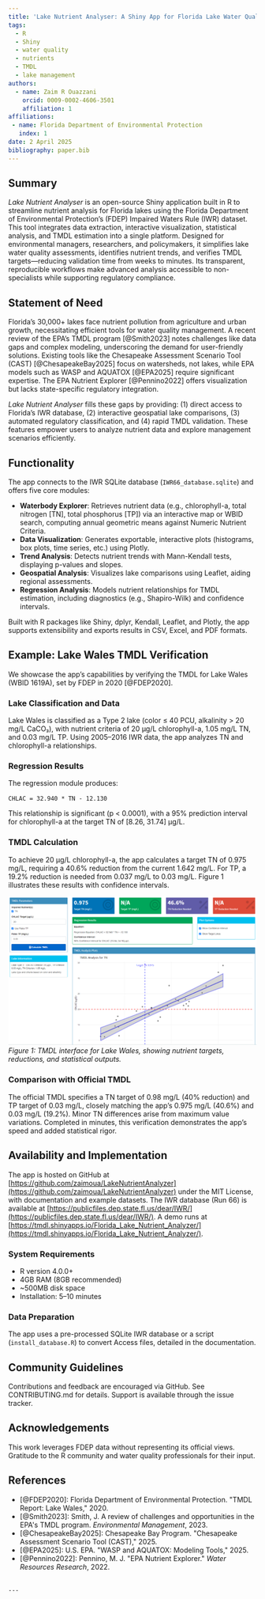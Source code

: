 ```yaml
---
title: 'Lake Nutrient Analyser: A Shiny App for Florida Lake Water Quality Assessment and TMDL Analysis'
tags:
  - R
  - Shiny
  - water quality
  - nutrients
  - TMDL
  - lake management
authors:
  - name: Zaim R Ouazzani
    orcid: 0009-0002-4606-3501
    affiliation: 1
affiliations:
 - name: Florida Department of Environmental Protection
   index: 1
date: 2 April 2025
bibliography: paper.bib
---
```


## Summary

*Lake Nutrient Analyser* is an open-source Shiny application built in R to streamline nutrient analysis for Florida lakes using the Florida Department of Environmental Protection’s (FDEP) Impaired Waters Rule (IWR) dataset. This tool integrates data extraction, interactive visualization, statistical analysis, and TMDL estimation into a single platform. Designed for environmental managers, researchers, and policymakers, it simplifies lake water quality assessments, identifies nutrient trends, and verifies TMDL targets—reducing validation time from weeks to minutes. Its transparent, reproducible workflows make advanced analysis accessible to non-specialists while supporting regulatory compliance.

## Statement of Need

Florida’s 30,000+ lakes face nutrient pollution from agriculture and urban growth, necessitating efficient tools for water quality management. A recent review of the EPA’s TMDL program [@Smith2023] notes challenges like data gaps and complex modeling, underscoring the demand for user-friendly solutions. Existing tools like the Chesapeake Assessment Scenario Tool (CAST) [@ChesapeakeBay2025] focus on watersheds, not lakes, while EPA models such as WASP and AQUATOX [@EPA2025] require significant expertise. The EPA Nutrient Explorer [@Pennino2022] offers visualization but lacks state-specific regulatory integration.

*Lake Nutrient Analyser* fills these gaps by providing: (1) direct access to Florida’s IWR database, (2) interactive geospatial lake comparisons, (3) automated regulatory classification, and (4) rapid TMDL validation. These features empower users to analyze nutrient data and explore management scenarios efficiently.

## Functionality

The app connects to the IWR SQLite database (`IWR66_database.sqlite`) and offers five core modules:

- **Waterbody Explorer**: Retrieves nutrient data (e.g., chlorophyll-a, total nitrogen [TN], total phosphorus [TP]) via an interactive map or WBID search, computing annual geometric means against Numeric Nutrient Criteria.
- **Data Visualization**: Generates exportable, interactive plots (histograms, box plots, time series, etc.) using Plotly.
- **Trend Analysis**: Detects nutrient trends with Mann-Kendall tests, displaying p-values and slopes.
- **Geospatial Analysis**: Visualizes lake comparisons using Leaflet, aiding regional assessments.
- **Regression Analysis**: Models nutrient relationships for TMDL estimation, including diagnostics (e.g., Shapiro-Wilk) and confidence intervals.

Built with R packages like Shiny, dplyr, Kendall, Leaflet, and Plotly, the app supports extensibility and exports results in CSV, Excel, and PDF formats.

## Example: Lake Wales TMDL Verification

We showcase the app’s capabilities by verifying the TMDL for Lake Wales (WBID 1619A), set by FDEP in 2020 [@FDEP2020].

### Lake Classification and Data

Lake Wales is classified as a Type 2 lake (color ≤ 40 PCU, alkalinity > 20 mg/L CaCO₃), with nutrient criteria of 20 μg/L chlorophyll-a, 1.05 mg/L TN, and 0.03 mg/L TP. Using 2005–2016 IWR data, the app analyzes TN and chlorophyll-a relationships.

### Regression Results

The regression module produces:

```
CHLAC = 32.940 * TN - 12.130
```

This relationship is significant (p < 0.0001), with a 95% prediction interval for chlorophyll-a at the target TN of [8.26, 31.74] μg/L.

### TMDL Calculation

To achieve 20 μg/L chlorophyll-a, the app calculates a target TN of 0.975 mg/L, requiring a 40.6% reduction from the current 1.642 mg/L. For TP, a 19.2% reduction is needed from 0.037 mg/L to 0.03 mg/L. Figure 1 illustrates these results with confidence intervals.

![TMDL calculation interface showing current TN (1.642 mg/L), target TN (0.975 mg/L), TN reduction needed (40.6%), current TP (0.037 mg/L), target TP (0.03 mg/L), TP reduction needed (19.2%), regression equation, and confidence intervals.](figures/tmdl_calculation.png)  
*Figure 1: TMDL interface for Lake Wales, showing nutrient targets, reductions, and statistical outputs.*

### Comparison with Official TMDL

The official TMDL specifies a TN target of 0.98 mg/L (40% reduction) and TP target of 0.03 mg/L, closely matching the app’s 0.975 mg/L (40.6%) and 0.03 mg/L (19.2%). Minor TN differences arise from maximum value variations. Completed in minutes, this verification demonstrates the app’s speed and added statistical rigor.

## Availability and Implementation

The app is hosted on GitHub at [https://github.com/zaimoua/LakeNutrientAnalyzer](https://github.com/zaimoua/LakeNutrientAnalyzer) under the MIT License, with documentation and example datasets. The IWR database (Run 66) is available at [https://publicfiles.dep.state.fl.us/dear/IWR/](https://publicfiles.dep.state.fl.us/dear/IWR/). A demo runs at [https://tmdl.shinyapps.io/Florida_Lake_Nutrient_Analyzer/](https://tmdl.shinyapps.io/Florida_Lake_Nutrient_Analyzer/).

### System Requirements

- R version 4.0.0+
- 4GB RAM (8GB recommended)
- ~500MB disk space
- Installation: 5–10 minutes

### Data Preparation

The app uses a pre-processed SQLite IWR database or a script (`install_database.R`) to convert Access files, detailed in the documentation.

## Community Guidelines

Contributions and feedback are encouraged via GitHub. See CONTRIBUTING.md for details. Support is available through the issue tracker.

## Acknowledgements

This work leverages FDEP data without representing its official views. Gratitude to the R community and water quality professionals for their input.

## References

- [@FDEP2020]: Florida Department of Environmental Protection. "TMDL Report: Lake Wales," 2020.
- [@Smith2023]: Smith, J. A review of challenges and opportunities in the EPA's TMDL program. *Environmental Management*, 2023.
- [@ChesapeakeBay2025]: Chesapeake Bay Program. "Chesapeake Assessment Scenario Tool (CAST)," 2025.
- [@EPA2025]: U.S. EPA. "WASP and AQUATOX: Modeling Tools," 2025.
- [@Pennino2022]: Pennino, M. J. "EPA Nutrient Explorer." *Water Resources Research*, 2022.
```

---
